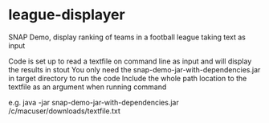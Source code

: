 # league-displayer
SNAP Demo, display ranking of teams in a football league taking text as input

Code is set up to read a textfile on command line as input and will display the results in stout
You only need the snap-demo-jar-with-dependencies.jar in target directory to run the code
Include the whole path location to the textfile as an argument when running command

e.g.  java -jar snap-demo-jar-with-dependencies.jar /c/macuser/downloads/textfile.txt

